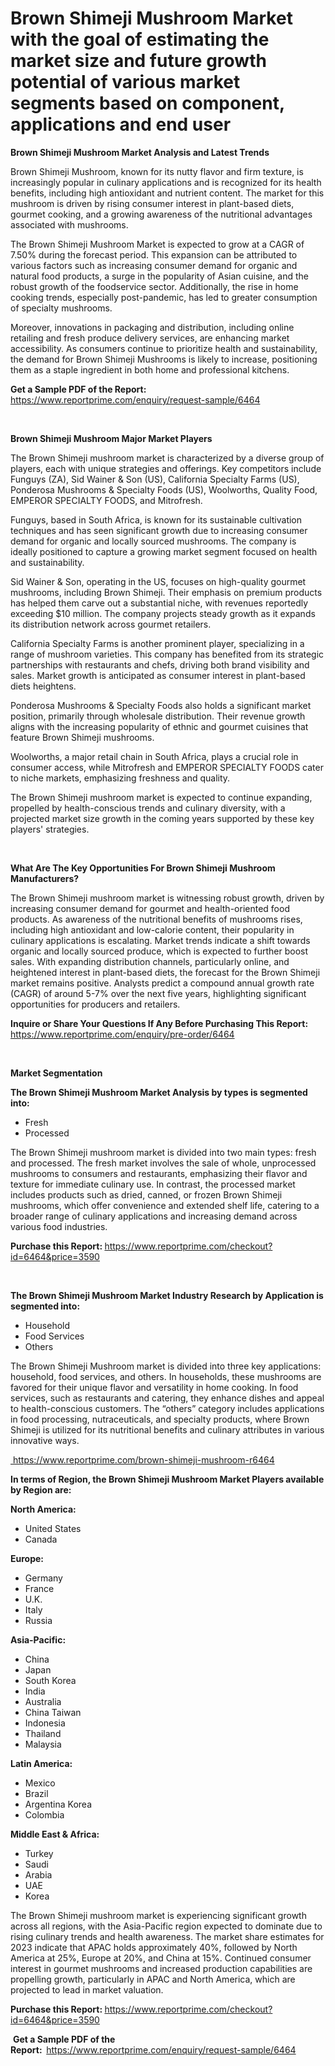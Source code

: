<p><h1>Brown Shimeji Mushroom Market with the goal of estimating the market size and future growth potential of various market segments based on component, applications and end user</h1></p><p><strong>Brown Shimeji Mushroom Market Analysis and Latest Trends</strong></p>
<p><p>Brown Shimeji Mushroom, known for its nutty flavor and firm texture, is increasingly popular in culinary applications and is recognized for its health benefits, including high antioxidant and nutrient content. The market for this mushroom is driven by rising consumer interest in plant-based diets, gourmet cooking, and a growing awareness of the nutritional advantages associated with mushrooms.</p><p>The Brown Shimeji Mushroom Market is expected to grow at a CAGR of 7.50% during the forecast period. This expansion can be attributed to various factors such as increasing consumer demand for organic and natural food products, a surge in the popularity of Asian cuisine, and the robust growth of the foodservice sector. Additionally, the rise in home cooking trends, especially post-pandemic, has led to greater consumption of specialty mushrooms.</p><p>Moreover, innovations in packaging and distribution, including online retailing and fresh produce delivery services, are enhancing market accessibility. As consumers continue to prioritize health and sustainability, the demand for Brown Shimeji Mushrooms is likely to increase, positioning them as a staple ingredient in both home and professional kitchens.</p></p>
<p><strong>Get a Sample PDF of the Report:&nbsp;</strong> <a href="https://www.reportprime.com/enquiry/request-sample/6464?utm_campaign=4437&utm_medium=2&utm_source=Github&utm_content=ia&utm_term=15052025&utm_id=brown-shimeji-mushroom">https://www.reportprime.com/enquiry/request-sample/6464</a></p>
<p>&nbsp;</p>
<p><strong>Brown Shimeji Mushroom Major Market Players</strong></p>
<p><p>The Brown Shimeji mushroom market is characterized by a diverse group of players, each with unique strategies and offerings. Key competitors include Funguys (ZA), Sid Wainer & Son (US), California Specialty Farms (US), Ponderosa Mushrooms & Specialty Foods (US), Woolworths, Quality Food, EMPEROR SPECIALTY FOODS, and Mitrofresh.</p><p>Funguys, based in South Africa, is known for its sustainable cultivation techniques and has seen significant growth due to increasing consumer demand for organic and locally sourced mushrooms. The company is ideally positioned to capture a growing market segment focused on health and sustainability.</p><p>Sid Wainer & Son, operating in the US, focuses on high-quality gourmet mushrooms, including Brown Shimeji. Their emphasis on premium products has helped them carve out a substantial niche, with revenues reportedly exceeding $10 million. The company projects steady growth as it expands its distribution network across gourmet retailers.</p><p>California Specialty Farms is another prominent player, specializing in a range of mushroom varieties. This company has benefited from its strategic partnerships with restaurants and chefs, driving both brand visibility and sales. Market growth is anticipated as consumer interest in plant-based diets heightens.</p><p>Ponderosa Mushrooms & Specialty Foods also holds a significant market position, primarily through wholesale distribution. Their revenue growth aligns with the increasing popularity of ethnic and gourmet cuisines that feature Brown Shimeji mushrooms.</p><p>Woolworths, a major retail chain in South Africa, plays a crucial role in consumer access, while Mitrofresh and EMPEROR SPECIALTY FOODS cater to niche markets, emphasizing freshness and quality.</p><p>The Brown Shimeji mushroom market is expected to continue expanding, propelled by health-conscious trends and culinary diversity, with a projected market size growth in the coming years supported by these key players' strategies.</p></p>
<p>&nbsp;</p>
<p><strong>What Are The Key Opportunities For Brown Shimeji Mushroom Manufacturers?</strong></p>
<p><p>The Brown Shimeji mushroom market is witnessing robust growth, driven by increasing consumer demand for gourmet and health-oriented food products. As awareness of the nutritional benefits of mushrooms rises, including high antioxidant and low-calorie content, their popularity in culinary applications is escalating. Market trends indicate a shift towards organic and locally sourced produce, which is expected to further boost sales. With expanding distribution channels, particularly online, and heightened interest in plant-based diets, the forecast for the Brown Shimeji market remains positive. Analysts predict a compound annual growth rate (CAGR) of around 5-7% over the next five years, highlighting significant opportunities for producers and retailers.</p></p>
<p><strong>Inquire or Share Your Questions If Any Before Purchasing This Report:</strong> <a href="https://www.reportprime.com/enquiry/pre-order/6464?utm_campaign=4437&utm_medium=2&utm_source=Github&utm_content=ia&utm_term=15052025&utm_id=brown-shimeji-mushroom">https://www.reportprime.com/enquiry/pre-order/6464</a></p>
<p>&nbsp;</p>
<p><strong>Market Segmentation</strong></p>
<p><strong>The Brown Shimeji Mushroom Market Analysis by types is segmented into:</strong></p>
<p><ul><li>Fresh</li><li>Processed</li></ul></p>
<p><p>The Brown Shimeji mushroom market is divided into two main types: fresh and processed. The fresh market involves the sale of whole, unprocessed mushrooms to consumers and restaurants, emphasizing their flavor and texture for immediate culinary use. In contrast, the processed market includes products such as dried, canned, or frozen Brown Shimeji mushrooms, which offer convenience and extended shelf life, catering to a broader range of culinary applications and increasing demand across various food industries.</p></p>
<p><strong>Purchase this Report:&nbsp;</strong><a href="https://www.reportprime.com/checkout?id=6464&price=3590&utm_campaign=4437&utm_medium=2&utm_source=Github&utm_content=ia&utm_term=15052025&utm_id=brown-shimeji-mushroom">https://www.reportprime.com/checkout?id=6464&price=3590</a></p>
<p>&nbsp;</p>
<p><strong>The Brown Shimeji Mushroom Market Industry Research by Application is segmented into:</strong></p>
<p><ul><li>Household</li><li>Food Services</li><li>Others</li></ul></p>
<p><p>The Brown Shimeji Mushroom market is divided into three key applications: household, food services, and others. In households, these mushrooms are favored for their unique flavor and versatility in home cooking. In food services, such as restaurants and catering, they enhance dishes and appeal to health-conscious customers. The “others” category includes applications in food processing, nutraceuticals, and specialty products, where Brown Shimeji is utilized for its nutritional benefits and culinary attributes in various innovative ways.</p></p>
<p><a href="https://www.reportprime.com/brown-shimeji-mushroom-r6464?utm_campaign=4437&utm_medium=2&utm_source=Github&utm_content=ia&utm_term=15052025&utm_id=brown-shimeji-mushroom">&nbsp;https://www.reportprime.com/brown-shimeji-mushroom-r6464</a></p>
<p><strong>In terms of Region, the Brown Shimeji Mushroom Market Players available by Region are:</strong></p>
<p>
    <p> <strong> North America: </strong>
        <ul>
            <li>United States</li>
            <li>Canada</li>
        </ul>
        </p> 
    <p> <strong> Europe: </strong>
        <ul>
            <li>Germany</li>
            <li>France</li>
            <li>U.K.</li>
            <li>Italy</li>
            <li>Russia</li>
        </ul>
        </p> 
    <p> <strong> Asia-Pacific: </strong>
        <ul>
            <li>China</li>
            <li>Japan</li>
            <li>South Korea</li>
            <li>India</li>
            <li>Australia</li>
            <li>China Taiwan</li>
            <li>Indonesia</li>
            <li>Thailand</li>
            <li>Malaysia</li>
        </ul>
        </p> 
    <p> <strong> Latin America: </strong>
        <ul>
            <li>Mexico</li>
            <li>Brazil</li>
            <li>Argentina Korea</li>
            <li>Colombia</li>
        </ul>
        </p> 
    <p> <strong> Middle East & Africa: </strong>
        <ul>
            <li>Turkey</li>
            <li>Saudi</li>
            <li>Arabia</li>
            <li>UAE</li>
            <li>Korea</li>
        </ul>
    </p>
    </p>
<p><p>The Brown Shimeji mushroom market is experiencing significant growth across all regions, with the Asia-Pacific region expected to dominate due to rising culinary trends and health awareness. The market share estimates for 2023 indicate that APAC holds approximately 40%, followed by North America at 25%, Europe at 20%, and China at 15%. Continued consumer interest in gourmet mushrooms and increased production capabilities are propelling growth, particularly in APAC and North America, which are projected to lead in market valuation.</p></p>
<p><strong>Purchase this Report: </strong><a href="https://www.reportprime.com/checkout?id=6464&price=3590&utm_campaign=4437&utm_medium=2&utm_source=Github&utm_content=ia&utm_term=15052025&utm_id=brown-shimeji-mushroom">https://www.reportprime.com/checkout?id=6464&price=3590</a></p>
<p>&nbsp;<strong>Get a Sample PDF of the Report:&nbsp;&nbsp;</strong><a href="https://www.reportprime.com/enquiry/request-sample/6464?utm_campaign=4437&utm_medium=2&utm_source=Github&utm_content=ia&utm_term=15052025&utm_id=brown-shimeji-mushroom">https://www.reportprime.com/enquiry/request-sample/6464</a></p>
<p><strong></strong></p>
<p><p></p><p></p><p></p></p>